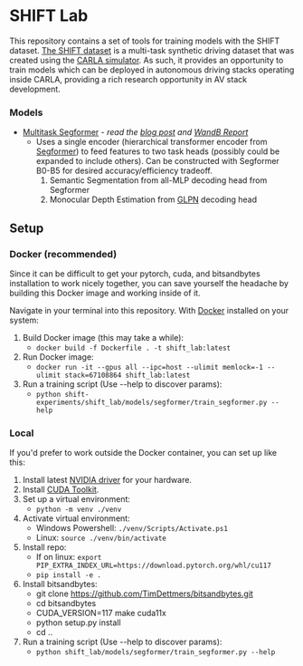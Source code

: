 # SHIFT Lab
This repository contains a set of tools for training models with the SHIFT dataset. [The SHIFT dataset](https://www.vis.xyz/shift/) is a multi-task synthetic driving dataset that was created using the [CARLA simulator](https://carla.org/). As such, it provides an opportunity to train models which can be deployed in autonomous driving stacks operating inside CARLA, providing a rich research opportunity in AV stack development.

### Models

- [Multitask Segformer](./shift_lab/models/segformer) - *read the [blog post](https://hiddenlayers.tech/blog/segformer-demonstrates-powerful-multitask-performance) and [WandB Report](https://api.wandb.ai/links/indezera/4ua2bsyk)*
  - Uses a single encoder (hierarchical transformer encoder from [Segformer](https://arxiv.org/abs/2105.15203)) to feed features to two task heads (possibly could be expanded to include others). Can be constructed with Segformer B0-B5 for desired accuracy/efficiency tradeoff.
    1. Semantic Segmentation from all-MLP decoding head from Segformer
    2. Monocular Depth Estimation from [GLPN](https://arxiv.org/abs/2201.07436) decoding head

## Setup
### Docker (recommended)
Since it can be difficult to get your pytorch, cuda, and bitsandbytes installation to work nicely together, you can save yourself the headache by building this Docker image and working inside of it.

Navigate in your terminal into this repository. With [Docker](https://www.docker.com/) installed on your system:
1. Build Docker image (this may take a while):
   - `docker build -f Dockerfile . -t shift_lab:latest`
2. Run Docker image:
   - `docker run -it --gpus all --ipc=host --ulimit memlock=-1 --ulimit stack=67108864 shift_lab:latest`
3. Run a training script (Use --help to discover params):
   - `python shift-experiments/shift_lab/models/segformer/train_segformer.py --help`

### Local

If you'd prefer to work outside the Docker container, you can set up like this:
1. Install latest [NVIDIA driver](https://www.nvidia.com/download/index.aspx) for your hardware.
2. Install [CUDA Toolkit](https://docs.nvidia.com/cuda/cuda-installation-guide-microsoft-windows/index.html).
3. Set up a virtual environment:
   - `python -m venv ./venv`
4. Activate virtual environment:
   - Windows Powershell: `./venv/Scripts/Activate.ps1`
   - Linux: `source ./venv/bin/activate`
5. Install repo:
   - If on linux: `export PIP_EXTRA_INDEX_URL=https://download.pytorch.org/whl/cu117`
   - `pip install -e .`
6. Install bitsandbytes:
   - git clone https://github.com/TimDettmers/bitsandbytes.git
   - cd bitsandbytes
   - CUDA_VERSION=117 make cuda11x
   - python setup.py install
   - cd ..
7. Run a training script (Use --help to discover params):
   - `python shift_lab/models/segformer/train_segformer.py --help`
